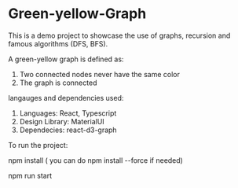 # Green-yellow-Graph
This is a demo project to showcase the use of graphs, recursion and famous algorithms (DFS, BFS).


A green-yellow graph is defined as:

1. Two connected nodes never have the same color
2. The graph is connected

   
langauges and dependencies used:

1. Languages: React, Typescript
2. Design Library: MaterialUI
3. Dependecies: react-d3-graph


To run the project:

npm install ( you can do npm install --force if needed)

npm run start

